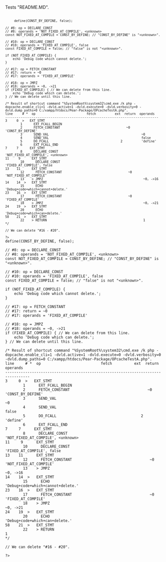 Tests "README.MD".

<code>
    <?php

    define(CONST_BY_DEFINE, false);

    // #8: op = DECLARE_CONST
    // #8: operands = 'NOT_FIXED_AT_COMPILE', <unknown>
    const NOT_FIXED_AT_COMPILE = CONST_BY_DEFINE; // "CONST_BY_DEFINE" is "<unknown>".

    // #10: op = DECLARE_CONST
    // #10: operands = 'FIXED_AT_COMPILE', false
    const FIXED_AT_COMPILE = false; // "false" is not "<unknown>".

    if (NOT_FIXED_AT_COMPILE) {
        echo 'Debug code which cannot delete.';
    }

    // #17: op = FETCH_CONSTANT
    // #17: return = ~0
    // #17: operands = 'FIXED_AT_COMPILE'

    // #18: op = JMPZ
    // #18: operands = ~0, ->21
    if (FIXED_AT_COMPILE) { // We can delete from this line.
        echo 'Debug code which can delete.';
    } // We can delete until this line.

    /* Result of shortcut command "%SystemRoot%\system32\cmd.exe /k php -dopcache.enable_cli=1 -dvld.active=1 -dvld.execute=0 -dvld.verbosity=0 -dvld.dump_paths=0 C:/xampp/htdocs/Pear-Package/OPcacheTestA.php".
    line     # *  op                           fetch          ext  return  operands
    ---------------------------------------------------------------------------------
    3     0  >   EXT_STMT
            1      EXT_FCALL_BEGIN
            2      FETCH_CONSTANT                                   ~0      'CONST_BY_DEFINE'
            3      SEND_VAL                                                 ~0
            4      SEND_VAL                                                 false
            5      DO_FCALL                                      2          'define'
            6      EXT_FCALL_END
    7     7      EXT_STMT
            8      DECLARE_CONST                                            'NOT_FIXED_AT_COMPILE', <unknown>
    11     9      EXT_STMT
            10      DECLARE_CONST                                            'FIXED_AT_COMPILE', false
    13    11      EXT_STMT
            12      FETCH_CONSTANT                                   ~0      'NOT_FIXED_AT_COMPILE'
            13    > JMPZ                                                     ~0, ->16
    14    14  >   EXT_STMT
            15      ECHO                                                     'Debug+code+which+cannot+delete.'
    23    16  >   EXT_STMT
            17      FETCH_CONSTANT                                   ~0      'FIXED_AT_COMPILE'
            18    > JMPZ                                                     ~0, ->21
    24    19  >   EXT_STMT
            20      ECHO                                                     'Debug+code+which+can+delete.'
    58    21  >   EXT_STMT
            22    > RETURN                                                   1
    */

    // We can delete "#16 - #20".

    ?>
</code>

<samp>
    <?php

    define(CONST_BY_DEFINE, false);

    // #8: op = DECLARE_CONST
    // #8: operands = 'NOT_FIXED_AT_COMPILE', <unknown>
    const NOT_FIXED_AT_COMPILE = CONST_BY_DEFINE; // "CONST_BY_DEFINE" is "<unknown>".

    // #10: op = DECLARE_CONST
    // #10: operands = 'FIXED_AT_COMPILE', false
    const FIXED_AT_COMPILE = false; // "false" is not "<unknown>".

    if (NOT_FIXED_AT_COMPILE) {
        echo 'Debug code which cannot delete.';
    }

    // #17: op = FETCH_CONSTANT
    // #17: return = ~0
    // #17: operands = 'FIXED_AT_COMPILE'

    // #18: op = JMPZ
    // #18: operands = ~0, ->21
    if (FIXED_AT_COMPILE) { // We can delete from this line.
        echo 'Debug code which can delete.';
    } // We can delete until this line.

    /* Result of shortcut command "%SystemRoot%\system32\cmd.exe /k php -dopcache.enable_cli=1 -dvld.active=1 -dvld.execute=0 -dvld.verbosity=0 -dvld.dump_paths=0 C:/xampp/htdocs/Pear-Package/OPcacheTestA.php".
    line     # *  op                           fetch          ext  return  operands
    ---------------------------------------------------------------------------------
    3     0  >   EXT_STMT
            1      EXT_FCALL_BEGIN
            2      FETCH_CONSTANT                                   ~0      'CONST_BY_DEFINE'
            3      SEND_VAL                                                 ~0
            4      SEND_VAL                                                 false
            5      DO_FCALL                                      2          'define'
            6      EXT_FCALL_END
    7     7      EXT_STMT
            8      DECLARE_CONST                                            'NOT_FIXED_AT_COMPILE', <unknown>
    11     9      EXT_STMT
            10      DECLARE_CONST                                            'FIXED_AT_COMPILE', false
    13    11      EXT_STMT
            12      FETCH_CONSTANT                                   ~0      'NOT_FIXED_AT_COMPILE'
            13    > JMPZ                                                     ~0, ->16
    14    14  >   EXT_STMT
            15      ECHO                                                     'Debug+code+which+cannot+delete.'
    23    16  >   EXT_STMT
            17      FETCH_CONSTANT                                   ~0      'FIXED_AT_COMPILE'
            18    > JMPZ                                                     ~0, ->21
    24    19  >   EXT_STMT
            20      ECHO                                                     'Debug+code+which+can+delete.'
    58    21  >   EXT_STMT
            22    > RETURN                                                   1
    */

    // We can delete "#16 - #20".

    ?>
</samp>
